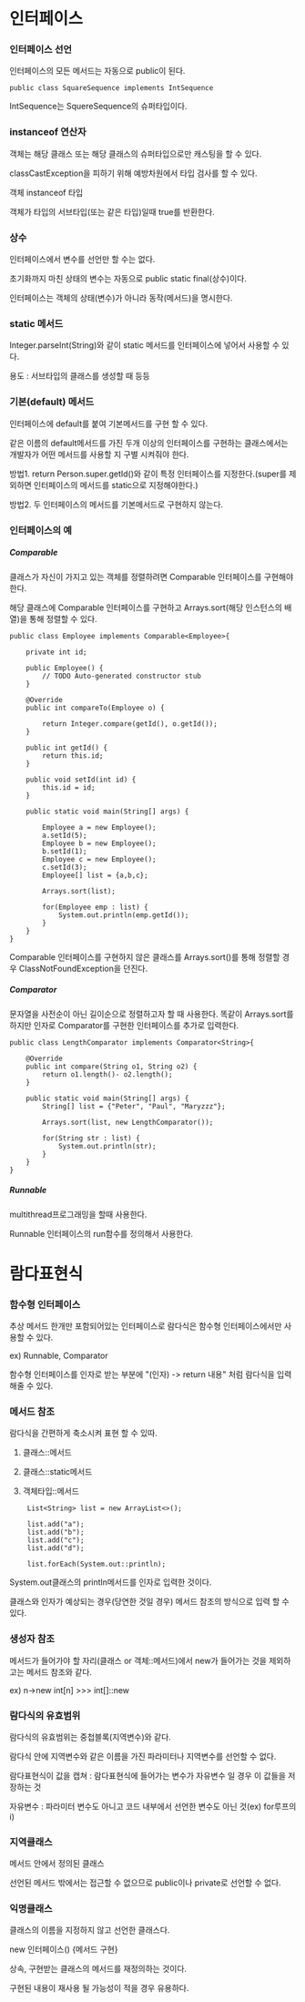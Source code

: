 # 인터페이스

### 인터페이스 선언

인터페이스의 모든 메서드는 자동으로 public이 된다.

	public class SquareSequence implements IntSequence
	
IntSequence는 SquereSequence의 슈퍼타입이다.

### instanceof 연산자

객체는 해당 클래스 또는 해당 클래스의 슈퍼타입으로만 캐스팅을 할 수 있다.

classCastException을 피하기 위해 예방차원에서 타입 검사를 할 수 있다.

객체 instanceof 타입

객체가 타입의 서브타입(또는 같은 타입)일때 true를 반환한다.

### 상수

인터페이스에서 변수를 선언만 할 수는 없다.

초기화까지 마친 상태의 변수는 자동으로 public static final(상수)이다.

인터페이스는 객체의 상태(변수)가 아니라 동작(메서드)을 명시한다.

### static 메서드

Integer.parseInt(String)와 같이 static 메서드를 인터페이스에 넣어서 사용할 수 있다.

용도 : 서브타입의 클래스를 생성할 때 등등

### 기본(default) 메서드

인터페이스에 default를 붙여 기본메서드를 구현 할 수 있다.

같은 이름의 default메서드를 가진 두개 이상의 인터페이스를 구현하는 클래스에서는 개발자가 어떤 메서드를 사용할 지 구별 시켜줘야 한다.

방법1. return Person.super.getId()와 같이 특정 인터페이스를 지정한다.(super를 제외하면 인터페이스의 메서드를 static으로 지정해야한다.)

방법2. 두 인터페이스의 메서드를 기본메서드로 구현하지 않는다.


### 인터페이스의 예

##### Comparable

클래스가 자신이 가지고 있는 객체를 정렬하려면 Comparable 인터페이스를 구현해야 한다.

해당 클래스에 Comparable 인터페이스를 구현하고 Arrays.sort(해당 인스턴스의 배열)을 통해 정렬할 수 있다.

	public class Employee implements Comparable<Employee>{
	
		private int id;
	
		public Employee() {
			// TODO Auto-generated constructor stub
		}
	
		@Override
		public int compareTo(Employee o) {
		
			return Integer.compare(getId(), o.getId());
		}
	
		public int getId() {
			return this.id;
		}
	
		public void setId(int id) {
			this.id = id;
		}
	
		public static void main(String[] args) {
		
			Employee a = new Employee();
			a.setId(5);
			Employee b = new Employee();
			b.setId(1);
			Employee c = new Employee();
			c.setId(3);
			Employee[] list = {a,b,c};
		
			Arrays.sort(list);
		
			for(Employee emp : list) {
				System.out.println(emp.getId());
			}
		}
	}
	
Comparable 인터페이스를 구현하지 않은 클래스를 Arrays.sort()를 통해 정렬할 경우 ClassNotFoundException을 던진다.

##### Comparator

문자열을 사전순이 아닌 길이순으로 정렬하고자 할 때 사용한다. 똑같이 Arrays.sort를 하지만 인자로 Comparator를 구현한 인터페이스를 추가로 입력한다.

	public class LengthComparator implements Comparator<String>{
		
		@Override
		public int compare(String o1, String o2) {
			return o1.length()- o2.length();
		}
		
		public static void main(String[] args) {
			String[] list = {"Peter", "Paul", "Maryzzz"};
			
			Arrays.sort(list, new LengthComparator());
			
			for(String str : list) {
				System.out.println(str);
			}
		}
	}
	
##### Runnable

multithread프로그래밍을 할때 사용한다.

Runnable 인터페이스의 run함수를 정의해서 사용한다.


# 람다표현식

### 함수형 인터페이스

추상 메서드 한개만 포함되어있는 인터페이스로 람다식은 함수형 인터페이스에서만 사용할 수 있다.

ex) Runnable, Comparator

함수형 인터페이스를 인자로 받는 부분에 "(인자) -> return 내용" 처럼 람다식을 입력 해줄 수 있다.

### 메서드 참조

람다식을 간편하게 축소시켜 표현 할 수 있따.

1. 클래스::메서드
2. 클래스::static메서드
3. 객체타입::메서드

		List<String> list = new ArrayList<>();
		
		list.add("a");
		list.add("b");
		list.add("c");
		list.add("d");
		
		list.forEach(System.out::println);
		
System.out클래스의 println메서드를 인자로 입력한 것이다.

클래스와 인자가 예상되는 경우(당연한 것일 경우) 메서드 참조의 방식으로 입력 할 수 있다.

### 생성자 참조

메서드가 들어가야 할 자리(클래스 or 객체::메서드)에서 new가 들어가는 것을 제외하고는 메서드 참조와 같다.

ex) n->new int[n]   >>>   int[]::new


### 람다식의 유효범위

람다식의 유효범위는 중첩블록(지역변수)와 같다.

람다식 안에 지역변수와 같은 이름을 가진 파라미터나 지역변수를 선언할 수 없다.

람다표현식이 값을 캡쳐 : 람다표현식에 들어가는 변수가 자유변수 일 경우 이 값들을 저장하는 것

자유변수 : 파라미터 변수도 아니고 코드 내부에서 선언한 변수도 아닌 것(ex) for루프의 i)

### 지역클래스

메서드 안에서 정의된 클래스

선언된 메서드 밖에서는 접근할 수 없으므로 public이나 private로 선언할 수 없다.

### 익명클래스

클래스의 이름을 지정하지 않고 선언한 클래스다.

new 인터페이스() {메서드 구현}

상속, 구현받는 클래스의 메서드를 재정의하는 것이다.

구현된 내용이 재사용 될 가능성이 적을 경우 유용하다.

